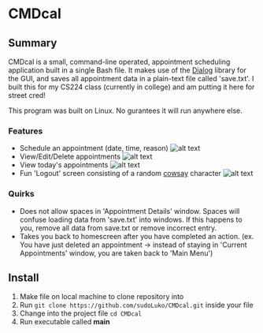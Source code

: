 # CMDcal

## Summary

CMDcal is a small, command-line operated, appointment scheduling application built in a single Bash file. It makes use of the [Dialog](https://linux.die.net/man/1/dialog) library for the GUI, and saves all appointment data in a plain-text file called 'save.txt'. I built this for my CS224 class (currently in college) and am putting it here for street cred!

This program was built on Linux. No gurantees it will run anywhere else.

### Features
- Schedule an appointment (date, time, reason)
 	![alt text](https://github.com/lukeolson0/CMDcal/blob/main/img/calendar.jpg?raw=true)
- View/Edit/Delete appointments
 	![alt text](https://github.com/lukeolson0/CMDcal/blob/main/img/stuff.jpg?raw=true)
- View today's appointments
 	![alt text](https://github.com/lukeolson0/CMDcal/blob/main/img/today.jpg?raw=true)
- Fun 'Logout' screen consisting of a random [cowsay](https://github.com/schacon/cowsay) character
  ![alt text](https://github.com/lukeolson0/CMDcal/blob/main/img/turkey.jpg?raw=true)

### Quirks
- Does not allow spaces in 'Appointment Details' window. Spaces will confuse loading data from 'save.txt' into windows. If this happens to you, remove all data from save.txt or remove incorrect entry. 
- Takes you back to homescreen after you have completed an action. (ex. You have just deleted an appointment -> instead of staying in 'Current Appointments' window, you are taken back to 'Main Menu')

## Install
1. Make file on local machine to clone repository into
2. Run `git clone https://github.com/sudoLuko/CMDcal.git` inside your file
3. Change into the project file `cd CMDcal`
4. Run executable called **main**
